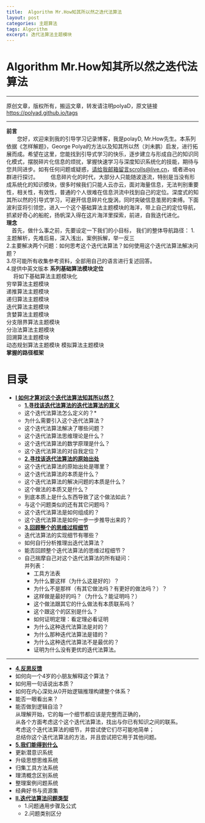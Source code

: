 ```yaml
---
title:  Algorithm Mr.How知其所以然之迭代法算法
layout: post
categories: 主题算法
tags: Algorithm
excerpt: 迭代法算法主题模块
---
```

# Algorithm Mr.How知其所以然之迭代法算法 <span id="home">

---

原创文章，版权所有，搬运文章，转发请注明polyaD，原文链接<https://polyad.github.io/tags>   

---
**前言**  
&emsp;&emsp;您好，欢迎来到我的引导学习记录博客，我是polayD, Mr.How先生。本系列依据《怎样解题》，George Polya的方法以及知其所以然（刘未鹏）启发，进行拓展而成。希望在这里，您能找到引导式学习的快乐，逐步建立与形成自己的知识同化模式，摆脱碎片化信息的烦扰，掌握快速学习与深度知识系统化的技能，期待与您共同进步。如有任何问题或疑惑，请给我邮箱留言scrolls@live.cn，或者进qq群进行探讨。
&emsp;&emsp;信息碎片化的时代，大部分人只能随波逐流，特别是当没有形成系统化的知识模块，很多时候我们只能人云亦云，面对海量信息，无法判别重要性，相关性，有效性，普通的个人很难在信息洪流中找到自己的定位。深度式的知其所以然的引导式学习，可避开信息碎片化旋涡，同时突破信息茧房的束缚。下面波利亚将引领您，进入一个这个基础算法主题模块的海洋，带上自己的定位导航，抓紧好奇心的船舵，扬帆深入得在这片海洋里探索，前进，自我迭代进化。  
****理念****  
&emsp;首先，做什么事之前，先要设定一下我们的小目标，
我们的整体导航路径：
1.主题解析，先难后易，深入浅出，案例拆解，举一反三  
2.主要解决两个问题：如何思考这个迭代法算法？如何使用这个迭代法算法解决问题？  
3.尽可能所有收集参考资料，全部用自己的语言进行复述回答。  
4.提供中英文版本
**系列基础算法模块定位**      
&emsp;
将如下基础算法主题模块化  
穷举算法主题模块  
递推算法主题模块  
递归算法主题模块  
迭代算法主题模块  
贪婪算法主题模块  
分支限界算法主题模块  
分治法算法主题模块  
回溯算法主题模块  
动态规划算法主题模块 
模拟算法主题模块    
****掌握的路径框架****
# 目录
* **[I 如何才算对这个迭代法算法知其所以然？](#1)**      
  * **[1.寻找该迭代法算法的迭代法算法的意义](#1.1)**       
  *  这个迭代法算法怎么定义的？* 
  *  为什么需要引入这个迭代法算法？      
  * 这个迭代法算法解决了哪些问题？   
  * 这个迭代法算法思维理论是什么？   
  * 这个迭代法算法的数学原理是什么？  
  * 这个迭代法算法的对自我定位？   
  * **[2.寻找该迭代法算法的原始出处](#1.2)**   
  * 这个迭代法算法的原始出处是哪里？    
  * 这个迭代法算法的本质是什么？    
  * 这个迭代法算法的解决问题的本质是什么？   
  * 这个做法的本质又是什么？    
  * 到底本质上是什么东西导致了这个做法如此？    
  * 与这个问题类似的还有其它问题吗？ 
  * 这个迭代法算法是如何组成的？    
  * 这个迭代法算法是如何一步一步推导出来的？  
  * **[3.回顾整个的思维过程细节](#1.3)**  
  * 迭代法算法的实现细节有哪些？   
  * 如何自行分析推理出迭代法算法？      
  * 能否回顾整个迭代法算法的思维过程细节？  
  - 
    自己揣摩自己对这个迭代法算法的所有疑问：      
      并列表：     
    * 工具方法表 
    *   为什么要这样（为什么这是好的）？    
    *   为什么不是那样（有其它做法吗？有更好的做法吗？）？    
    *   这样做是最好的吗？（为什么？能证明吗？）    
    *   这个做法跟其它的什么做法有本质联系吗？    
    *   这个跟这个的区别是什么？    
    *   如何证明定理：看定理必看证明    
    *   为什么这种迭代法算法是对的？    
    *   为什么那种迭代法算法是错的？    
    *   为什么这种迭代法算法不是最优的？    
    *   证明为什么没有更优的迭代法算法。 
 ----  
  * **[4.反思反馈](#1.4)**      
  *  如何向一个4岁的小朋友解释这个算法？ 
  *  如何用一句话说出本质？
  *  如何在内心深处从0开始逻辑推理构建整个体系？
  *  能否一眼看出来？     
  * 能否做到逻辑自洽？    
    从理解开始，它的每一个细节都应该是完整而正确的，    
    从各个方面考虑这个这个迭代法算法，找出与你已有知识之间的联系。    
    考虑这个迭代法算法的细节，并尝试使它们尽可能地简单；    
    总结你这个迭代法算法的方法，并且尝试把它用于其他问题。    
  * **[5.我们能得到什么](#1.5)**         
  *   更新潜意识系统    
  *   升级思想思维系统    
  *   归集工具方法系统    
  *   理清概念区别系统        
  *   整理案例问题系统  
  *   经典好书与资源集      
* **[II.迭代法算法问题类型](#2)**     
  *  1.问题通用步骤及公式   
  *  2.问题类别区分   